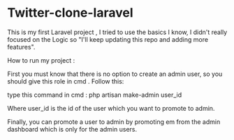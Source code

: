 # Twitter-clone-laravel
This is my first Laravel project , I tried to use the basics I know, I didn't really focused on the Logic so "I'll keep updating this repo and adding more features".

How to run my project :

First you must know that there is no option to create an admin user, so you should give this role in cmd .
Follow this:

type this command in cmd : php artisan make-admin user_id

Where user_id is the id of the user which you want to promote to admin.

Finally, you can promote a user to admin by promoting em from the admin dashboard which is only for the admin users.
